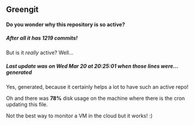 ## Greengit

#### Do you wonder why this repository is so active?

##### After all it has 1219 commits!

But is it *really* active? Well...

##### Last update was on Wed Mar 20 at 20:25:01 when those lines were... generated

Yes, generated, because it certainly helps a lot to have such an active repo!

Oh and there was **78%** disk usage on the machine
where there is the cron updating this file.

Not the best way to monitor a VM in the cloud but it works! :)
